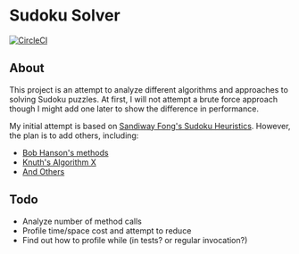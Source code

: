 # Sudoku Solver

[![CircleCI](https://circleci.com/gh/AndyWendt/sudoku.svg?style=svg)](https://circleci.com/gh/AndyWendt/sudoku)

## About

This project is an attempt to analyze different algorithms and approaches 
to solving Sudoku puzzles.  At first, I will not attempt a brute force approach
though I might add one later to show the difference in performance.  

My initial attempt is based on [Sandiway Fong's Sudoku Heuristics](https://dingo.sbs.arizona.edu/~sandiway/sudoku/index.html). 
However, the plan is to add others, including: 

* [Bob Hanson's methods](https://www.stolaf.edu/people/hansonr/sudoku/explain.htm)
* [Knuth's Algorithm X](https://en.wikipedia.org/wiki/Knuth%27s_Algorithm_X)
* [And Others](https://en.wikipedia.org/wiki/Sudoku_solving_algorithms)


## Todo

* Analyze number of method calls
* Profile time/space cost and attempt to reduce
* Find out how to profile while (in tests? or regular invocation?)
